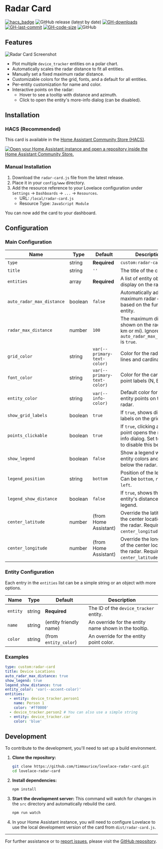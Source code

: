 # Radar Card

[![hacs_badge](https://img.shields.io/badge/HACS-Custom-41BDF5.svg?style=flat-square)](https://github.com/hacs/integration)
![GitHub release (latest by date)](https://img.shields.io/github/v/release/timmaurice/lovelace-radar-card?style=flat-square)
[![GH-downloads](https://img.shields.io/github/downloads/timmaurice/lovelace-radar-card/total?style=flat-square)](https://github.com/timmaurice/lovelace-radar-card/releases)
[![GH-last-commit](https://img.shields.io/github/last-commit/timmaurice/lovelace-radar-card.svg?style=flat-square)](https://github.com/timmaurice/lovelace-radar-card/commits/master)
[![GH-code-size](https://img.shields.io/github/languages/code-size/timmaurice/lovelace-radar-card.svg?color=red&style=flat-square)](https://github.com/timmaurice/lovelace-radar-card)
![GitHub](https://img.shields.io/github/license/timmaurice/lovelace-radar-card?style=flat-square)

## Features

![Radar Card Screenshot](https://raw.githubusercontent.com/timmaurice/lovelace-radar-card/main/screenshot.png)

- Plot multiple `device_tracker` entities on a polar chart.
- Automatically scales the radar distance to fit all entities.
- Manually set a fixed maximum radar distance.
- Customizable colors for the grid, fonts, and a default for all entities.
- Per-entity customization for name and color.
- Interactive points on the radar:
  - Hover to see a tooltip with distance and azimuth.
  - Click to open the entity's more-info dialog (can be disabled).

## Installation

### HACS (Recommended)

This card is available in the [Home Assistant Community Store (HACS)](https://hacs.xyz/).

<a href="https://my.home-assistant.io/redirect/hacs_repository/?owner=timmaurice&repository=lovelace-radar-card&category=plugin" target="_blank" rel="noreferrer noopener"><img src="https://my.home-assistant.io/badges/hacs_repository.svg" alt="Open your Home Assistant instance and open a repository inside the Home Assistant Community Store." /></a>

### Manual Installation

1.  Download the `radar-card.js` file from the latest release.
2.  Place it in your `config/www` directory.
3.  Add the resource reference to your Lovelace configuration under `Settings` -> `Dashboards` -> `...` -> `Resources`.
    - URL: `/local/radar-card.js`
    - Resource Type: `JavaScript Module`

You can now add the card to your dashboard.

## Configuration

### Main Configuration

| Name                      | Type    | Default                     | Description                                                                                              |
| ------------------------- | ------- | --------------------------- | -------------------------------------------------------------------------------------------------------- |
| `type`                    | string  | **Required**                | `custom:radar-card`                                                                                      |
| `title`                   | string  | `''`                        | The title of the card.                                                                                   |
| `entities`                | array   | **Required**                | A list of entity objects to display on the radar.                                                        |
| `auto_radar_max_distance` | boolean | `false`                     | Automatically adjust the maximum radar distance based on the furthest entity.                            |
| `radar_max_distance`      | number  | `100`                       | The maximum distance shown on the radar (in km or mi). Ignored if `auto_radar_max_distance` is `true`.   |
| `grid_color`              | string  | `var(--primary-text-color)` | Color for the radar grid lines and cardinal points.                                                      |
| `font_color`              | string  | `var(--primary-text-color)` | Color for the cardinal point labels (N, E, S, W).                                                        |
| `entity_color`            | string  | `var(--info-color)`         | Default color for the entity points on the radar.                                                        |
| `show_grid_labels`        | boolean | `true`                      | If `true`, shows distance labels on the grid circles.                                                    |
| `points_clickable`        | boolean | `true`                      | If `true`, clicking an entity point opens the more-info dialog. Set to `false` to disable this behavior. |
| `show_legend`             | boolean | `false`                     | Show a legend with entity colors and names below the radar.                                              |
| `legend_position`         | string  | `bottom`                    | Position of the legend. Can be `bottom`, `right`, or `left`.                                             |
| `legend_show_distance`    | boolean | `false`                     | If `true`, shows the entity's distance in the legend.                                                    |
| `center_latitude`         | number  | (from Home Assistant)       | Override the latitude of the center location of the radar. Requires `center_longitude`.                  |
| `center_longitude`        | number  | (from Home Assistant)       | Override the longitude of the center location of the radar. Requires `center_latitude`.                  |

### Entity Configuration

Each entry in the `entities` list can be a simple string or an object with more options.

| Name     | Type   | Default                | Description                                           |
| -------- | ------ | ---------------------- | ----------------------------------------------------- |
| `entity` | string | **Required**           | The ID of the `device_tracker` entity.                |
| `name`   | string | (entity friendly name) | An override for the entity name shown in the tooltip. |
| `color`  | string | (from `entity_color`)  | An override for the entity point color.               |

### Examples

```yaml
type: custom:radar-card
title: Device Locations
auto_radar_max_distance: true
show_legend: true
legend_show_distance: true
entity_color: 'var(--accent-color)'
entities:
  - entity: device_tracker.person1
    name: Person 1
    color: '#ff0000'
  - device_tracker.person2 # You can also use a simple string
  - entity: device_tracker.car
    color: 'blue'
```

## Development

To contribute to the development, you'll need to set up a build environment.

1.  **Clone the repository:**

    ```bash
    git clone https://github.com/timmaurice/lovelace-radar-card.git
    cd lovelace-radar-card
    ```

2.  **Install dependencies:**

    ```bash
    npm install
    ```

3.  **Start the development server:**
    This command will watch for changes in the `src` directory and automatically rebuild the card.

    ```bash
    npm run watch
    ```

4.  In your Home Assistant instance, you will need to configure Lovelace to use the local development version of the card from `dist/radar-card.js`.

---

For further assistance or to [report issues](https://github.com/timmaurice/lovelace-radar-card/issues), please visit the [GitHub repository](https://github.com/timmaurice/lovelace-radar-card).
